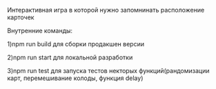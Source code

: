 Интерактивная игра в которой нужно запомнинать расположение карточек

Внутренние команды:

1)npm run build для сборки продакшен версии

2)npm run start для локальной разработки

3)npm run test для запуска тестов некторых функций(рандомизации карт, перемешивание колоды, функция delay)
